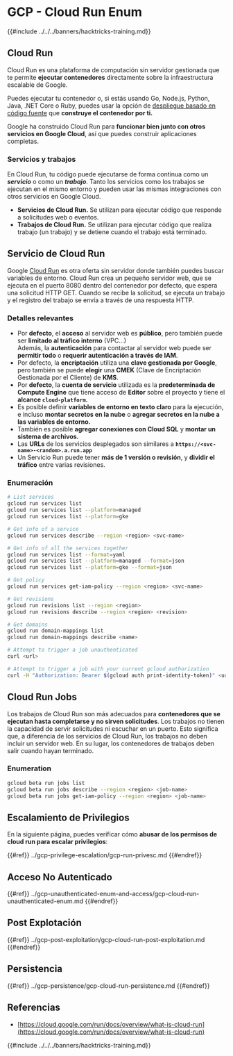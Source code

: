 # GCP - Cloud Run Enum

{{#include ../../../banners/hacktricks-training.md}}

## Cloud Run <a href="#reviewing-cloud-run-configurations" id="reviewing-cloud-run-configurations"></a>

Cloud Run es una plataforma de computación sin servidor gestionada que te permite **ejecutar contenedores** directamente sobre la infraestructura escalable de Google.

Puedes ejecutar tu contenedor o, si estás usando Go, Node.js, Python, Java, .NET Core o Ruby, puedes usar la opción de [despliegue basado en código fuente](https://cloud.google.com/run/docs/deploying-source-code) que **construye el contenedor por ti.**

Google ha construido Cloud Run para **funcionar bien junto con otros servicios en Google Cloud**, así que puedes construir aplicaciones completas.

### Servicios y trabajos <a href="#services-and-jobs" id="services-and-jobs"></a>

En Cloud Run, tu código puede ejecutarse de forma continua como un _**servicio**_ o como un _**trabajo**_. Tanto los servicios como los trabajos se ejecutan en el mismo entorno y pueden usar las mismas integraciones con otros servicios en Google Cloud.

- **Servicios de Cloud Run.** Se utilizan para ejecutar código que responde a solicitudes web o eventos.
- **Trabajos de Cloud Run.** Se utilizan para ejecutar código que realiza trabajo (un trabajo) y se detiene cuando el trabajo está terminado.

## Servicio de Cloud Run

Google [Cloud Run](https://cloud.google.com/run) es otra oferta sin servidor donde también puedes buscar variables de entorno. Cloud Run crea un pequeño servidor web, que se ejecuta en el puerto 8080 dentro del contenedor por defecto, que espera una solicitud HTTP GET. Cuando se recibe la solicitud, se ejecuta un trabajo y el registro del trabajo se envía a través de una respuesta HTTP.

### Detalles relevantes

- Por **defecto**, el **acceso** al servidor web es **público**, pero también puede ser **limitado al tráfico interno** (VPC...)\
Además, la **autenticación** para contactar al servidor web puede ser **permitir todo** o **requerir autenticación a través de IAM**.
- Por defecto, la **encriptación** utiliza una **clave gestionada por Google**, pero también se puede **elegir** una **CMEK** (Clave de Encriptación Gestionada por el Cliente) de **KMS**.
- Por **defecto**, la **cuenta de servicio** utilizada es la **predeterminada de Compute Engine** que tiene acceso de **Editor** sobre el proyecto y tiene el **alcance `cloud-platform`.**
- Es posible definir **variables de entorno en texto claro** para la ejecución, e incluso **montar secretos en la nube** o **agregar secretos en la nube a las variables de entorno.**
- También es posible **agregar conexiones con Cloud SQL** y **montar un sistema de archivos.**
- Las **URLs** de los servicios desplegados son similares a **`https://<svc-name>-<random>.a.run.app`**
- Un Servicio Run puede tener **más de 1 versión o revisión**, y **dividir el tráfico** entre varias revisiones.

### Enumeración
```bash
# List services
gcloud run services list
gcloud run services list --platform=managed
gcloud run services list --platform=gke

# Get info of a service
gcloud run services describe --region <region> <svc-name>

# Get info of all the services together
gcloud run services list --format=yaml
gcloud run services list --platform=managed --format=json
gcloud run services list --platform=gke --format=json

# Get policy
gcloud run services get-iam-policy --region <region> <svc-name>

# Get revisions
gcloud run revisions list --region <region>
gcloud run revisions describe --region <region> <revision>

# Get domains
gcloud run domain-mappings list
gcloud run domain-mappings describe <name>

# Attempt to trigger a job unauthenticated
curl <url>

# Attempt to trigger a job with your current gcloud authorization
curl -H "Authorization: Bearer $(gcloud auth print-identity-token)" <url>
```
## Cloud Run Jobs

Los trabajos de Cloud Run son más adecuados para **contenedores que se ejecutan hasta completarse y no sirven solicitudes**. Los trabajos no tienen la capacidad de servir solicitudes ni escuchar en un puerto. Esto significa que, a diferencia de los servicios de Cloud Run, los trabajos no deben incluir un servidor web. En su lugar, los contenedores de trabajos deben salir cuando hayan terminado.

### Enumeration
```bash
gcloud beta run jobs list
gcloud beta run jobs describe --region <region> <job-name>
gcloud beta run jobs get-iam-policy --region <region> <job-name>
```
## Escalamiento de Privilegios

En la siguiente página, puedes verificar cómo **abusar de los permisos de cloud run para escalar privilegios**:

{{#ref}}
../gcp-privilege-escalation/gcp-run-privesc.md
{{#endref}}

## Acceso No Autenticado

{{#ref}}
../gcp-unauthenticated-enum-and-access/gcp-cloud-run-unauthenticated-enum.md
{{#endref}}

## Post Explotación

{{#ref}}
../gcp-post-exploitation/gcp-cloud-run-post-exploitation.md
{{#endref}}

## Persistencia

{{#ref}}
../gcp-persistence/gcp-cloud-run-persistence.md
{{#endref}}

## Referencias

- [https://cloud.google.com/run/docs/overview/what-is-cloud-run](https://cloud.google.com/run/docs/overview/what-is-cloud-run)

{{#include ../../../banners/hacktricks-training.md}}
